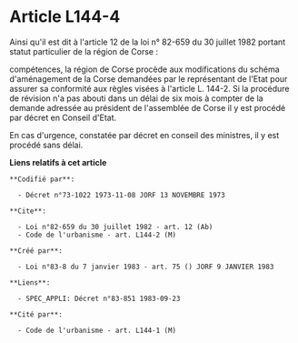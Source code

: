 # Article L144-4

Ainsi qu'il est dit à l'article 12 de la loi n° 82-659 du 30 juillet 1982 portant statut particulier de la région de Corse :

compétences, la région de Corse procède aux modifications du schéma d'aménagement de la Corse demandées par le représentant
de l'Etat pour assurer sa conformité aux règles visées à l'article L. 144-2. Si la procédure de révision n'a pas abouti dans
un délai de six mois à compter de la demande adressée au président de l'assemblée de Corse il y est procédé par décret en
Conseil d'Etat.

En cas d'urgence, constatée par décret en conseil des ministres, il y est procédé sans délai.

**Liens relatifs à cet article**

	**Codifié par**:

	  - Décret n°73-1022 1973-11-08 JORF 13 NOVEMBRE 1973

	**Cite**:

	  - Loi n°82-659 du 30 juillet 1982 - art. 12 (Ab)
	  - Code de l'urbanisme - art. L144-2 (M)

	**Créé par**:

	  - Loi n°83-8 du 7 janvier 1983 - art. 75 () JORF 9 JANVIER 1983

	**Liens**:

	  - SPEC_APPLI: Décret n°83-851 1983-09-23

	**Cité par**:

	  - Code de l'urbanisme - art. L144-1 (M)
